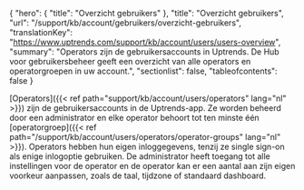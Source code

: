 {
  "hero": {
    "title": "Overzicht gebruikers"
  },
  "title": "Overzicht gebruikers",
  "url": "/support/kb/account/gebruikers/overzicht-gebruikers",
  "translationKey": "https://www.uptrends.com/support/kb/account/users/users-overview",
  "summary": "Operators zijn de gebruikersaccounts in Uptrends. De Hub voor gebruikersbeheer geeft een overzicht van alle operators en operatorgroepen in uw account.",
   "sectionlist": false,
   "tableofcontents": false
}

[Operators]({{< ref path="support/kb/account/users/operators" lang="nl" >}}) zijn de gebruikersaccounts in de Uptrends-app. Ze worden beheerd door een administrator en elke operator behoort tot ten minste één [operatorgroep]({{< ref path="/support/kb/account/users/operators/operator-groups" lang="nl" >}}). Operators hebben hun eigen inloggegevens, tenzij ze single sign-on als enige inlogoptie gebruiken. De administrator heeft toegang tot alle instellingen voor de operator en de operator kan er een aantal aan zijn eigen voorkeur aanpassen, zoals de taal, tijdzone of standaard dashboard.

